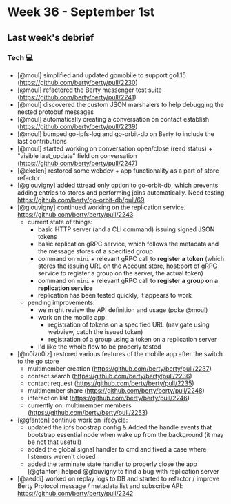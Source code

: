 # Week 36 - September 1st

## Last week's debrief

### Tech :computer:

* [@moul] simplified and updated gomobile to support go1.15 (https://github.com/berty/berty/pull/2230)
* [@moul] refactored the Berty messenger test suite (https://github.com/berty/berty/pull/2241)
* [@moul] discovered the custom JSON marshalers to help debugging the nested protobuf messages
* [@moul] automatically creating a conversation on contact establish (https://github.com/berty/berty/pull/2239)
* [@moul] bumped go-ipfs-log and go-orbit-db on Berty to include the last contributions
* [@moul] started working on conversation open/close (read status) + "visible last_update" field on conversation (https://github.com/berty/berty/pull/2247)
* [@ekelen] restored some webdev + app functionality as a part of store refactor
* [@glouvigny] added tttread only option to go-orbit-db, which prevents adding entries to stores and performing joins automatically. Need testing https://github.com/berty/go-orbit-db/pull/69
* [@glouvigny] continued working on the replication service. https://github.com/berty/berty/pull/2243
	* current state of things:
		* basic HTTP server (and a CLI command) issuing signed JSON tokens
		* basic replication gRPC service, which follows the metadata and the message stores of a specified group
		* command on `mini` + relevant gRPC call to **register a token** (which stores the issuing URL on the Account store, host:port of gRPC service to register a group on the server, the actual token)
		* command on `mini` + relevant gRPC call to **register a group on a replication service**
		* replication has been tested quickly, it appears to work
	* pending improvements:
		* we might review the API definition and usage (poke @moul)
		* work on the mobile app:
			* registration of tokens on a specified URL (navigate using webview, catch the issued token)
			* registration of a group using a token on a replication server
		* I'd like the whole flow to be properly tested
* [@n0izn0iz] restored various features of the mobile app after the switch to the go store
  * multimember creation (https://github.com/berty/berty/pull/2237)
  * contact search (https://github.com/berty/berty/pull/2236)
  * contact request (https://github.com/berty/berty/pull/2235)
  * multimember share (https://github.com/berty/berty/pull/2248)
  * interaction list (https://github.com/berty/berty/pull/2246)
  * currently on: multimember members (https://github.com/berty/berty/pull/2253)
* [@gfanton] continue work on lifecycle:
    * updated the ipfs boostrap config & Added the handle events that bootstrap essential node when wake up from the background (it may be not that usefull)
    * added the global signal handler to cmd and fixed a case where listeners weren't closed
    * added the terminate state handler to properly close the app
  [@gfanton] helped @glouvigny to find a bug with replication server
* [@aeddi] worked on replay logs to DB and started to refactor / improve Berty Protocol message / metadata list and subscribe API: https://github.com/berty/berty/pull/2242
